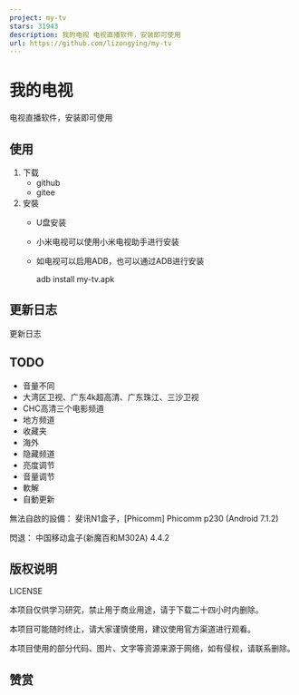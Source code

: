 ```yaml
---
project: my-tv
stars: 31943
description: 我的电视 电视直播软件，安装即可使用
url: https://github.com/lizongying/my-tv
---
```


我的电视
====

电视直播软件，安装即可使用

使用
--

1.  下载
    -   github
    -   gitee
2.  安裝
    -   U盘安装
    -   小米电视可以使用小米电视助手进行安装
    -   如电视可以启用ADB，也可以通过ADB进行安装
        
        adb install my-tv.apk
        

更新日志
----

更新日志

TODO
----

-   音量不同
-   大湾区卫视、广东4k超高清、广东珠江、三沙卫视
-   CHC高清三个电影频道
-   地方频道
-   收藏夹
-   海外
-   隐藏频道
-   亮度调节
-   音量调节
-   軟解
-   自動更新

無法自啟的設備： 斐讯N1盒子，\[Phicomm\] Phicomm p230 (Android 7.1.2)

閃退： 中国移动盒子(新魔百和M302A) 4.4.2

版权说明
----

LICENSE

本项目仅供学习研究，禁止用于商业用途，请于下载二十四小时内删除。

本项目可能随时终止，请大家谨慎使用，建议使用官方渠道进行观看。

本项目使用的部分代码、图片、文字等资源来源于网络，如有侵权，请联系删除。

赞赏
--
